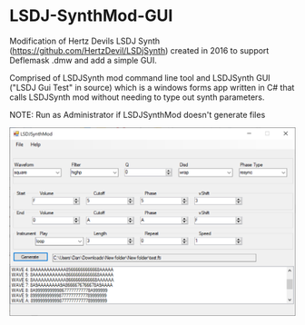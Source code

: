 # LSDJ-SynthMod-GUI
Modification of Hertz Devils LSDJ Synth (https://github.com/HertzDevil/LSDjSynth) created in 2016 to support Deflemask .dmw and add a simple GUI.

Comprised of LSDJSynth mod command line tool and LSDJSynth GUI ("LSDJ Gui Test" in source) which is a windows forms app written in C# that calls LSDJSynth mod without needing to type out synth parameters.

NOTE: Run as Administrator if LSDJSynthMod doesn't generate files

![alt text](https://raw.githubusercontent.com/Pegmode/LSDJ-SynthMod-GUI/master/LSDJSynthScreen.png)
